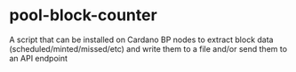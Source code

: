 # pool-block-counter
A script that can be installed on Cardano BP nodes to extract block data (scheduled/minted/missed/etc) and write them to a file and/or send them to an API endpoint
